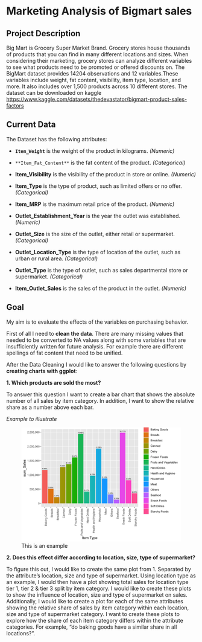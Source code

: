 # Marketing Analysis of Bigmart sales

## Project Description

Big Mart is Grocery Super Market Brand. Grocery stores house thousands
of products that you can find in many different locations and sizes.
When considering their marketing, grocery stores can analyze different
variables to see what products need to be promoted or offered discounts
on. The BigMart dataset provides 14204 observations and 12
variables.These variables include weight, fat content, visibility, item
type, location, and more. It also includes over 1,500 products across 10
different stores. The dataset can be downloaded on kaggle
<https://www.kaggle.com/datasets/thedevastator/bigmart-product-sales-factors>

## Current Data

The Dataset has the following attributes:
<p>

-   **`Item_Weight`** is the weight of the product in kilograms.
    *(Numeric)*
    <p>
-   `**Item_Fat_Content**` is the fat content of the product.
    *(Categorical)*
    <p>
-   **Item\_Visibility** is the visibility of the product in store or
    online. *(Numeric)*
    <p>
-   **Item\_Type** is the type of product, such as limited offers or no
    offer. *(Categorical)*
    <p>
-   **Item\_MRP** is the maximum retail price of the product.
    *(Numeric)*
    <p>
-   **Outlet\_Establishment\_Year** is the year the outlet was
    established. *(Numeric)*
    <p>
-   **Outlet\_Size** is the size of the outlet, either retail or
    supermarket. *(Categorical)*
    <p>
-   **Outlet\_Location\_Type** is the type of location of the outlet,
    such as urban or rural area. *(Categorical)*
    <p>
-   **Outlet\_Type** is the type of outlet, such as sales departmental
    store or supermarket. *(Categorical)*
    <p>
-   **Item\_Outlet\_Sales** is the sales of the product in the outlet.
    *(Numeric)*
    <p>

## Goal

My aim is to evaluate the effects of the variables on purchasing
behavior.

First of all I need to **clean the data**. There are many missing values
that needed to be converted to NA values along with some variables that
are insufficiently written for future analysis. For example there are
different spellings of fat content that need to be unified.

After the Data Cleaning I would like to answer the following questions
by **creating charts with ggplot**:

**1. Which products are sold the most?**

To answer this question I want to create a bar chart that shows the
absolute number of all sales by item category. In addition, I want to
show the relative share as a number above each bar.

*Example to illustrate*
<p>

<figure>
<img src="Example.png" alt="This is an example" />
<figcaption aria-hidden="true">This is an example</figcaption>
</figure>

**2. Does this effect differ according to location, size, type of
supermarket?**

To figure this out, I would like to create the same plot from 1.
Separated by the attribute’s location, size and type of supermarket.
Using location type as an example, I would then have a plot showing
total sales for location type tier 1, tier 2 & tier 3 split by item
category. I would like to create these plots to show the influence of
location, size and type of supermarket on sales. Additionally, I would
like to create a plot for each of the same attributes showing the
relative share of sales by item category within each location, size and
type of supermarket category. I want to create these plots to explore
how the share of each item category differs within the attribute
categories. For example, “do baking goods have a similar share in all
locations?”.

